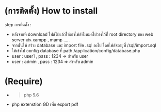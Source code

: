 #  (การติดตั้ง) How to install

step การติดตั้ง :

 * หลังจากที่ download ไฟล์ไปแล้วให้เอาไฟล์ทั้งหมดไปวางไว้ที่ root directory ของ web server เช่น xampp , mamp .....
 * จากนั้นให้ สร้าง database และ import file .sql ลงไป โดยไฟล์จะอยู่ที่ /sql/import.sql
 * ให้เข้าไป config database ที่ path /application/config/database.php
 * user : user1 , pass  : 1234 => สำหรับ user
 * user : admin , pass  : 1234 => สำหรับ admin

#  (Require)
 
 *  > php 5.6 
 * php extenstion GD เพื่อ export pdf